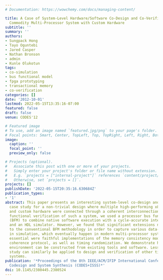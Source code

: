 ```yaml
---
# Documentation: https://wowchemy.com/docs/managing-content/

title: A Case of System-Level Hardware/Software Co-Design and Co-Verification of a
  Commodity Multi-Processor System with Custom Hardware
subtitle: ''
summary: ''
authors:
- Sungpack Hong
- Tayo Oguntebi
- Jared Casper
- Nathan Bronson
- admin
- Kunle Olukotun
tags:
- co-simulation
- bus functional model
- fpga prototyping
- transactional memory
- co-verification
categories: []
date: '2012-10-01'
lastmod: 2022-05-15T13:35:16-07:00
featured: false
draft: false
venue: CODES'12

# Featured image
# To use, add an image named `featured.jpg/png` to your page's folder.
# Focal points: Smart, Center, TopLeft, Top, TopRight, Left, Right, BottomLeft, Bottom, BottomRight.
image:
  caption: ''
  focal_point: ''
  preview_only: false

# Projects (optional).
#   Associate this post with one or more of your projects.
#   Simply enter your project's folder or file name without extension.
#   E.g. `projects = ["internal-project"]` references `content/project/deep-learning/index.md`.
#   Otherwise, set `projects = []`.
projects: []
publishDate: '2022-05-15T20:35:16.630684Z'
publication_types:
- '1'
abstract: This paper presents an interesting system-level co-design and co-verification
  case study for a non-trivial design where multiple high-performing x86 processors
  and custom hardware were connected through a coherent interconnection fabric. In
  functional verification of such a system, we used a processor bus functional model
  (BFM) to combine native software execution with a cycle-accurate interconnect simulator
  and an HDL simulator. However, we found that significant extensions need to be made
  to the conventional BFM methodology in order to capture various data-race cases
  in simulation, which eventually happen in modern multi-processor systems. Especially
  essential were faithful implementations of the memory consistency model and cache
  coherence protocol, as well as timing randomization. We demonstrate how such a co-simulation
  environment can be constructed from existing tools and software. Lessons from our
  study can similarly be applied to design and verification of other tightly-coupled
  systems.
publication: '*Proceedings of the 8th IEEE/ACM/IFIP International Conference on Hardware/Software
  Codesign and System Synthesis (CODES+ISSS)*'
doi: 10.1145/2380445.2380524
---
```

